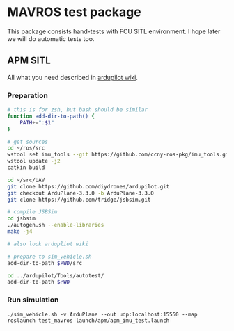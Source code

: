 MAVROS test package
===================

This package consists hand-tests with FCU SITL environment.
I hope later we will do automatic tests too.


APM SITL
--------

All what you need described in [ardupilot wiki][sitl-wiki].


### Preparation

```sh
# this is for zsh, but bash should be similar
function add-dir-to-path() {
    PATH+=":$1"
}

# get sources
cd ~/ros/src
wstool set imu_tools --git https://github.com/ccny-ros-pkg/imu_tools.git -v indigo
wstool update -j2
catkin build

cd ~/src/UAV
git clone https://github.com/diydrones/ardupilot.git
git checkout ArduPlane-3.3.0 -b ArduPlane-3.3.0
git clone https://github.com/tridge/jsbsim.git

# compile JSBSim
cd jsbsim
./autogen.sh --enable-libraries
make -j4

# also look ardupliot wiki

# prepare to sim_vehicle.sh
add-dir-to-path $PWD/src

cd ../ardupilot/Tools/autotest/
add-dir-to-path $PWD
```


### Run simulation

```
./sim_vehicle.sh -v ArduPlane --out udp:localhost:15550 --map
roslaunch test_mavros launch/apm/apm_imu_test.launch
```


[sitl-wiki]: http://dev.ardupilot.com/wiki/simulation-2/sitl-simulator-software-in-the-loop/setting-up-sitl-on-linux/
